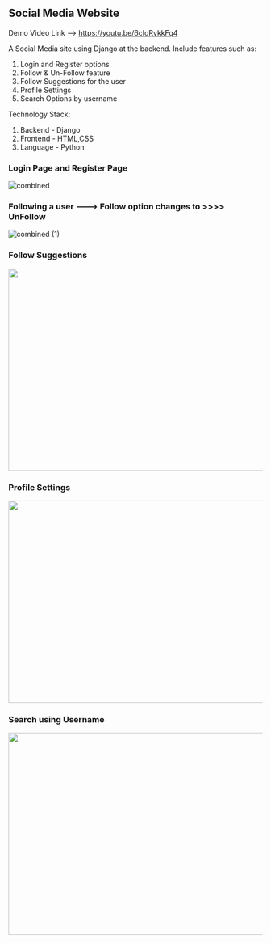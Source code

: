 ## Social Media Website 
Demo Video Link --> https://youtu.be/6cIoRvkkFq4
<p>
A Social Media site using Django at the backend.
Include features such as:
<ol>
<li>Login and Register options</li>
<li>Follow & Un-Follow feature</li>
<li>Follow Suggestions for the user</li>
<li>Profile Settings</li>
<li>Search Options by username</li>
</ol>
</p>
Technology Stack:
<ol>
<li>Backend - Django</li>
<li>Frontend - HTML,CSS</li>
<li>Language - Python</li>
</ol>

<h3><b>Login Page</b> and <b>Register Page</b></h3>

![combined](https://user-images.githubusercontent.com/57368486/185206645-e0aaf268-0894-44f1-91cb-d774b90f8534.jpg)

<h3>Following a user ---> Follow option changes to >>>> UnFollow</h3>

![combined (1)](https://user-images.githubusercontent.com/57368486/185212547-316907d9-8bfc-46eb-b333-088d19c9cf43.jpg)

<h3> Follow Suggestions</h3>
<img src = "https://user-images.githubusercontent.com/57368486/185211698-a67d868a-5c6d-40db-ad75-1091fc9e0927.png" width = "800" height = "400">


<h3> Profile Settings </h3>

<img src = "https://user-images.githubusercontent.com/57368486/185211872-439e1c2d-c344-4c05-bb9a-dab58c4d7f5f.png" width = "800" height = "400">


<h3> Search using Username</h3>

<img src = "https://user-images.githubusercontent.com/57368486/185209610-4ce064f4-f4b3-455d-98dd-c5c220340c82.png" width = "800" height = "400">



